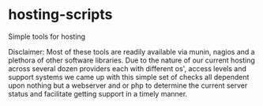 # hosting-scripts
Simple tools for hosting

Disclaimer: Most of these tools are readily available via munin, nagios and a plethora of other software libraries. 
Due to the nature of our current hosting across several dozen providers each with different os', access levels and 
support systems we came up with this simple set of checks all dependent upon nothing but a webserver and or php to
determine the current server status and facilitate getting support in a timely manner.